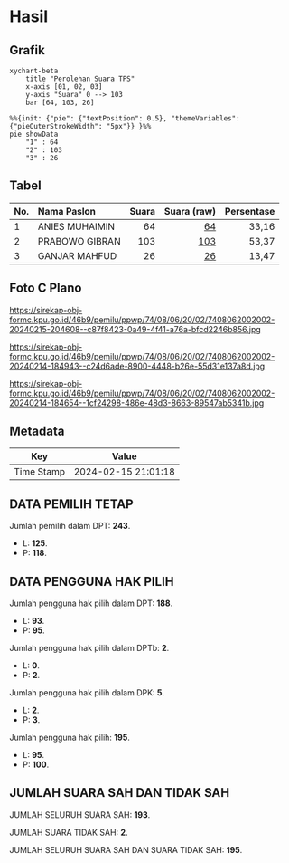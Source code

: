 # Hasil

## Grafik

```mermaid
xychart-beta
    title "Perolehan Suara TPS"
    x-axis [01, 02, 03]
    y-axis "Suara" 0 --> 103
    bar [64, 103, 26]
```

```mermaid
%%{init: {"pie": {"textPosition": 0.5}, "themeVariables": {"pieOuterStrokeWidth": "5px"}} }%%
pie showData
    "1" : 64
    "2" : 103
    "3" : 26
```

## Tabel

| No. | Nama Paslon    | Suara | Suara (raw) | Persentase |
|:--- |:-------------- | -----:| -----------:| ----------:|
| 1   | ANIES MUHAIMIN | 64    | [64][p-1]   | 33,16      |
| 2   | PRABOWO GIBRAN | 103   | [103][p-2]  | 53,37      |
| 3   | GANJAR MAHFUD  | 26    | [26][p-3]   | 13,47      |


[p-1]: https://github.com/gigit-pemilu/pemilu-2024-74-sulawesi-tenggara/blob/main/pilpres/hitung-suara/sub/74-sulawesi-tenggara/sub/08-kolaka-utara/sub/06-ngapa/sub/2002-ngapa/sub/002-tps/sub/paslon-1.txt
[p-2]: https://github.com/gigit-pemilu/pemilu-2024-74-sulawesi-tenggara/blob/main/pilpres/hitung-suara/sub/74-sulawesi-tenggara/sub/08-kolaka-utara/sub/06-ngapa/sub/2002-ngapa/sub/002-tps/sub/paslon-2.txt
[p-3]: https://github.com/gigit-pemilu/pemilu-2024-74-sulawesi-tenggara/blob/main/pilpres/hitung-suara/sub/74-sulawesi-tenggara/sub/08-kolaka-utara/sub/06-ngapa/sub/2002-ngapa/sub/002-tps/sub/paslon-3.txt

## Foto C Plano

https://sirekap-obj-formc.kpu.go.id/46b9/pemilu/ppwp/74/08/06/20/02/7408062002002-20240215-204608--c87f8423-0a49-4f41-a76a-bfcd2246b856.jpg

https://sirekap-obj-formc.kpu.go.id/46b9/pemilu/ppwp/74/08/06/20/02/7408062002002-20240214-184943--c24d6ade-8900-4448-b26e-55d31e137a8d.jpg

https://sirekap-obj-formc.kpu.go.id/46b9/pemilu/ppwp/74/08/06/20/02/7408062002002-20240214-184654--1cf24298-486e-48d3-8663-89547ab5341b.jpg


## Metadata

| Key        | Value               |
| ---------- | ------------------- |
| Time Stamp | 2024-02-15 21:01:18 |


## DATA PEMILIH TETAP

Jumlah pemilih dalam DPT: **243**.
 * L: **125**.
 * P: **118**.

## DATA PENGGUNA HAK PILIH

Jumlah pengguna hak pilih dalam DPT: **188**.
 * L: **93**.
 * P: **95**.

Jumlah pengguna hak pilih dalam DPTb: **2**.
 * L: **0**.
 * P: **2**.

Jumlah pengguna hak pilih dalam DPK: **5**.
 * L: **2**.
 * P: **3**.

Jumlah pengguna hak pilih: **195**.
 * L: **95**.
 * P: **100**.

## JUMLAH SUARA SAH DAN TIDAK SAH

JUMLAH SELURUH SUARA SAH: **193**.

JUMLAH SUARA TIDAK SAH: **2**.

JUMLAH SELURUH SUARA SAH DAN SUARA TIDAK SAH: **195**.


